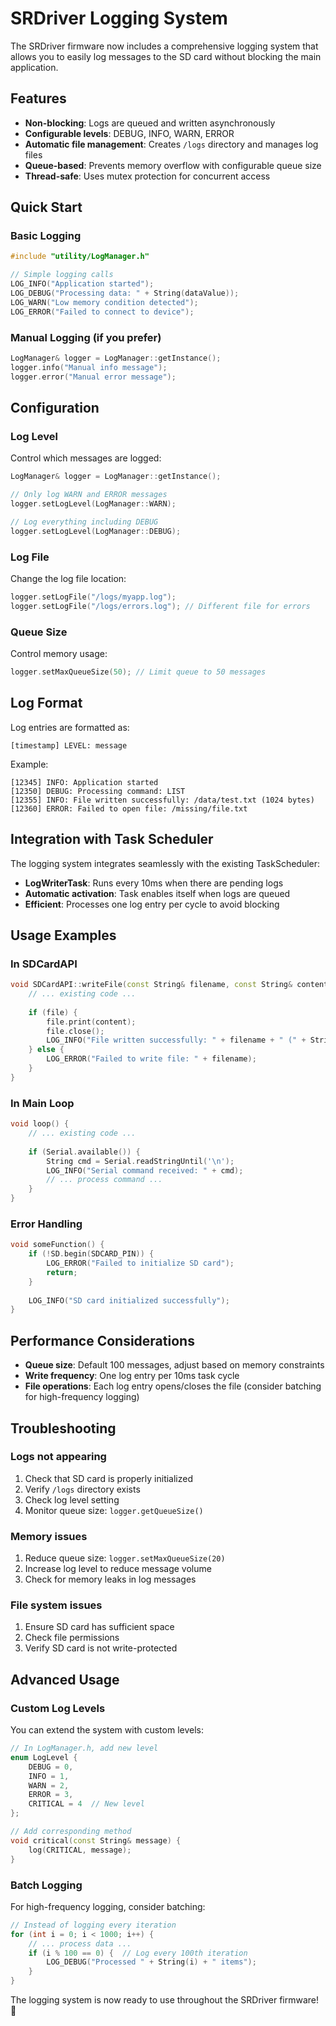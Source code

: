 # SRDriver Logging System

The SRDriver firmware now includes a comprehensive logging system that allows you to easily log messages to the SD card without blocking the main application.

## Features

- **Non-blocking**: Logs are queued and written asynchronously
- **Configurable levels**: DEBUG, INFO, WARN, ERROR
- **Automatic file management**: Creates `/logs` directory and manages log files
- **Queue-based**: Prevents memory overflow with configurable queue size
- **Thread-safe**: Uses mutex protection for concurrent access

## Quick Start

### Basic Logging

```cpp
#include "utility/LogManager.h"

// Simple logging calls
LOG_INFO("Application started");
LOG_DEBUG("Processing data: " + String(dataValue));
LOG_WARN("Low memory condition detected");
LOG_ERROR("Failed to connect to device");
```

### Manual Logging (if you prefer)

```cpp
LogManager& logger = LogManager::getInstance();
logger.info("Manual info message");
logger.error("Manual error message");
```

## Configuration

### Log Level

Control which messages are logged:

```cpp
LogManager& logger = LogManager::getInstance();

// Only log WARN and ERROR messages
logger.setLogLevel(LogManager::WARN);

// Log everything including DEBUG
logger.setLogLevel(LogManager::DEBUG);
```

### Log File

Change the log file location:

```cpp
logger.setLogFile("/logs/myapp.log");
logger.setLogFile("/logs/errors.log"); // Different file for errors
```

### Queue Size

Control memory usage:

```cpp
logger.setMaxQueueSize(50); // Limit queue to 50 messages
```

## Log Format

Log entries are formatted as:
```
[timestamp] LEVEL: message
```

Example:
```
[12345] INFO: Application started
[12350] DEBUG: Processing command: LIST
[12355] INFO: File written successfully: /data/test.txt (1024 bytes)
[12360] ERROR: Failed to open file: /missing/file.txt
```

## Integration with Task Scheduler

The logging system integrates seamlessly with the existing TaskScheduler:

- **LogWriterTask**: Runs every 10ms when there are pending logs
- **Automatic activation**: Task enables itself when logs are queued
- **Efficient**: Processes one log entry per cycle to avoid blocking

## Usage Examples

### In SDCardAPI

```cpp
void SDCardAPI::writeFile(const String& filename, const String& content) {
    // ... existing code ...
    
    if (file) {
        file.print(content);
        file.close();
        LOG_INFO("File written successfully: " + filename + " (" + String(content.length()) + " bytes)");
    } else {
        LOG_ERROR("Failed to write file: " + filename);
    }
}
```

### In Main Loop

```cpp
void loop() {
    // ... existing code ...
    
    if (Serial.available()) {
        String cmd = Serial.readStringUntil('\n');
        LOG_INFO("Serial command received: " + cmd);
        // ... process command ...
    }
}
```

### Error Handling

```cpp
void someFunction() {
    if (!SD.begin(SDCARD_PIN)) {
        LOG_ERROR("Failed to initialize SD card");
        return;
    }
    
    LOG_INFO("SD card initialized successfully");
}
```

## Performance Considerations

- **Queue size**: Default 100 messages, adjust based on memory constraints
- **Write frequency**: One log entry per 10ms task cycle
- **File operations**: Each log entry opens/closes the file (consider batching for high-frequency logging)

## Troubleshooting

### Logs not appearing
1. Check that SD card is properly initialized
2. Verify `/logs` directory exists
3. Check log level setting
4. Monitor queue size: `logger.getQueueSize()`

### Memory issues
1. Reduce queue size: `logger.setMaxQueueSize(20)`
2. Increase log level to reduce message volume
3. Check for memory leaks in log messages

### File system issues
1. Ensure SD card has sufficient space
2. Check file permissions
3. Verify SD card is not write-protected

## Advanced Usage

### Custom Log Levels

You can extend the system with custom levels:

```cpp
// In LogManager.h, add new level
enum LogLevel {
    DEBUG = 0,
    INFO = 1,
    WARN = 2,
    ERROR = 3,
    CRITICAL = 4  // New level
};

// Add corresponding method
void critical(const String& message) {
    log(CRITICAL, message);
}
```

### Batch Logging

For high-frequency logging, consider batching:

```cpp
// Instead of logging every iteration
for (int i = 0; i < 1000; i++) {
    // ... process data ...
    if (i % 100 == 0) {  // Log every 100th iteration
        LOG_DEBUG("Processed " + String(i) + " items");
    }
}
```

The logging system is now ready to use throughout the SRDriver firmware! 🎉 